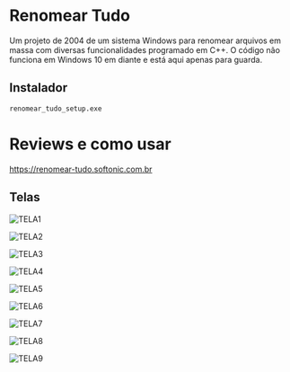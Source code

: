 # Renomear Tudo
Um projeto de 2004 de um sistema Windows para renomear arquivos em massa com diversas funcionalidades programado em C++. O código não funciona em Windows 10 em diante e está aqui apenas para guarda.

## Instalador
```
renomear_tudo_setup.exe
```

# Reviews e como usar
https://renomear-tudo.softonic.com.br

## Telas
![TELA1](https://github.com/danielsaraivaleite/RenomearTudo/assets/131724461/b73b16d0-b620-4620-a3bf-3ccfdf4d6444)

![TELA2](https://github.com/danielsaraivaleite/RenomearTudo/assets/131724461/c8a3931d-5b90-4385-a7e4-f0acdecc92de)

![TELA3](https://github.com/danielsaraivaleite/RenomearTudo/assets/131724461/06de4f71-3955-4e26-8d14-1a4560c49eb2)

![TELA4](https://github.com/danielsaraivaleite/RenomearTudo/assets/131724461/99e24ae5-fa7d-4544-941b-186ef5c52cc8)

![TELA5](https://github.com/danielsaraivaleite/RenomearTudo/assets/131724461/2a0a213c-77b4-48cd-9b71-7b16ad00dd48)

![TELA6](https://github.com/danielsaraivaleite/RenomearTudo/assets/131724461/37752532-d1db-4d52-b051-fcafbf306970)

![TELA7](https://github.com/danielsaraivaleite/RenomearTudo/assets/131724461/fc58fe01-f19a-401d-97d3-bbefb7811c74)

![TELA8](https://github.com/danielsaraivaleite/RenomearTudo/assets/131724461/d9e30519-bc5c-4e83-b510-141a7a410f0c)

![TELA9](https://github.com/danielsaraivaleite/RenomearTudo/assets/131724461/2d02935d-8351-4b02-bb9b-8227a1323750)


